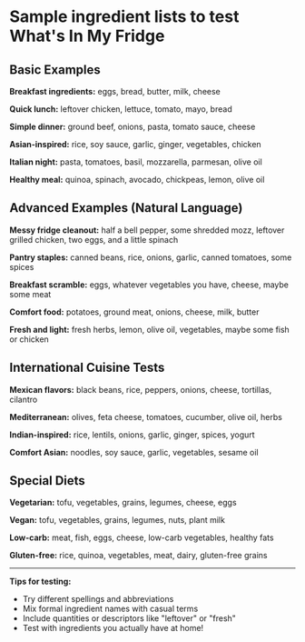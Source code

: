 # Sample ingredient lists to test What's In My Fridge

## Basic Examples

**Breakfast ingredients:**
eggs, bread, butter, milk, cheese

**Quick lunch:**
leftover chicken, lettuce, tomato, mayo, bread

**Simple dinner:**
ground beef, onions, pasta, tomato sauce, cheese

**Asian-inspired:**
rice, soy sauce, garlic, ginger, vegetables, chicken

**Italian night:**
pasta, tomatoes, basil, mozzarella, parmesan, olive oil

**Healthy meal:**
quinoa, spinach, avocado, chickpeas, lemon, olive oil

## Advanced Examples (Natural Language)

**Messy fridge cleanout:**
half a bell pepper, some shredded mozz, leftover grilled chicken, two eggs, and a little spinach

**Pantry staples:**
canned beans, rice, onions, garlic, canned tomatoes, some spices

**Breakfast scramble:**
eggs, whatever vegetables you have, cheese, maybe some meat

**Comfort food:**
potatoes, ground meat, onions, cheese, milk, butter

**Fresh and light:**
fresh herbs, lemon, olive oil, vegetables, maybe some fish or chicken

## International Cuisine Tests

**Mexican flavors:**
black beans, rice, peppers, onions, cheese, tortillas, cilantro

**Mediterranean:**
olives, feta cheese, tomatoes, cucumber, olive oil, herbs

**Indian-inspired:**
rice, lentils, onions, garlic, ginger, spices, yogurt

**Comfort Asian:**
noodles, soy sauce, garlic, vegetables, sesame oil

## Special Diets

**Vegetarian:**
tofu, vegetables, grains, legumes, cheese, eggs

**Vegan:**
tofu, vegetables, grains, legumes, nuts, plant milk

**Low-carb:**
meat, fish, eggs, cheese, low-carb vegetables, healthy fats

**Gluten-free:**
rice, quinoa, vegetables, meat, dairy, gluten-free grains

---

**Tips for testing:**
- Try different spellings and abbreviations
- Mix formal ingredient names with casual terms
- Include quantities or descriptors like "leftover" or "fresh"
- Test with ingredients you actually have at home!
